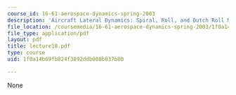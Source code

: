 ```yaml
---
course_id: 16-61-aerospace-dynamics-spring-2003
description: 'Aircraft Lateral Dynamics: Spiral, Roll, and Dutch Roll Modes'
file_location: /coursemedia/16-61-aerospace-dynamics-spring-2003/1f0a14b69fb824f3892ddb008b037b80_lecture18.pdf
file_type: application/pdf
layout: pdf
title: lecture18.pdf
type: course
uid: 1f0a14b69fb824f3892ddb008b037b80

---
```

None